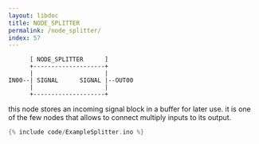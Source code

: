 ```yaml
---
layout: libdoc
title: NODE_SPLITTER
permalink: /node_splitter/
index: 57
---
```


          [ NODE_SPLITTER      ]       
          +--------------------+       
          |                    |       
    IN00--| SIGNAL      SIGNAL |--OUT00
          |                    |       
          +--------------------+       

this node stores an incoming signal block in a buffer for later use. it is one of the few nodes that allows to connect multiply inputs to its output.


```c
{% include code/ExampleSplitter.ino %}
```

